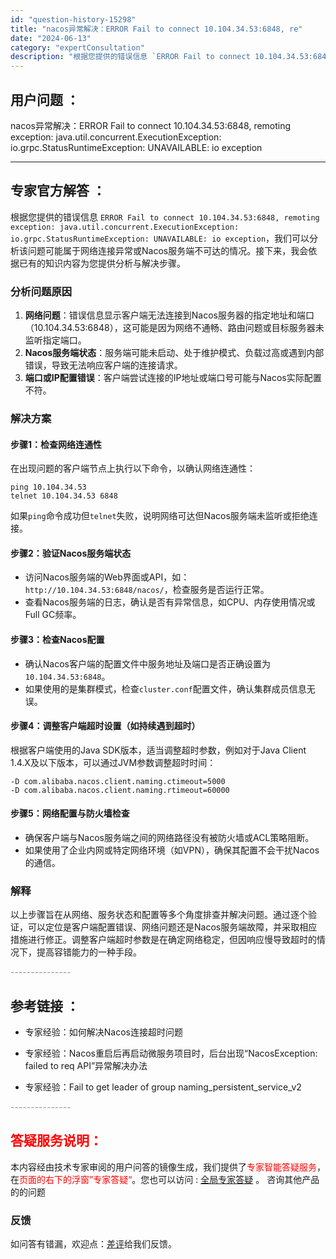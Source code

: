 ```yaml
---
id: "question-history-15298"
title: "nacos异常解决：ERROR Fail to connect 10.104.34.53:6848, re"
date: "2024-06-13"
category: "expertConsultation"
description: "根据您提供的错误信息 `ERROR Fail to connect 10.104.34.53:6848, remoting exception: java.util.concurrent.ExecutionException: io.grpc.StatusRuntimeException: UNAV"
---
```


## 用户问题 ： 
 nacos异常解决：ERROR Fail to connect 10.104.34.53:6848, remoting exception: java.util.concurrent.ExecutionException: io.grpc.StatusRuntimeException: UNAVAILABLE: io exception  

---------------
## 专家官方解答 ：

根据您提供的错误信息 `ERROR Fail to connect 10.104.34.53:6848, remoting exception: java.util.concurrent.ExecutionException: io.grpc.StatusRuntimeException: UNAVAILABLE: io exception`，我们可以分析该问题可能属于网络连接异常或Nacos服务端不可达的情况。接下来，我会依据已有的知识内容为您提供分析与解决步骤。

### 分析问题原因
1. **网络问题**：错误信息显示客户端无法连接到Nacos服务器的指定地址和端口（10.104.34.53:6848），这可能是因为网络不通畅、路由问题或目标服务器未监听指定端口。
2. **Nacos服务端状态**：服务端可能未启动、处于维护模式、负载过高或遇到内部错误，导致无法响应客户端的连接请求。
3. **端口或IP配置错误**：客户端尝试连接的IP地址或端口号可能与Nacos实际配置不符。

### 解决方案

#### 步骤1：检查网络连通性
在出现问题的客户端节点上执行以下命令，以确认网络连通性：
```shell
ping 10.104.34.53
telnet 10.104.34.53 6848
```
如果`ping`命令成功但`telnet`失败，说明网络可达但Nacos服务端未监听或拒绝连接。

#### 步骤2：验证Nacos服务端状态
- 访问Nacos服务端的Web界面或API，如：`http://10.104.34.53:6848/nacos/`，检查服务是否运行正常。
- 查看Nacos服务端的日志，确认是否有异常信息，如CPU、内存使用情况或Full GC频率。

#### 步骤3：检查Nacos配置
- 确认Nacos客户端的配置文件中服务地址及端口是否正确设置为`10.104.34.53:6848`。
- 如果使用的是集群模式，检查`cluster.conf`配置文件，确认集群成员信息无误。

#### 步骤4：调整客户端超时设置（如持续遇到超时）
根据客户端使用的Java SDK版本，适当调整超时参数，例如对于Java Client 1.4.X及以下版本，可以通过JVM参数调整超时时间：
```shell
-D com.alibaba.nacos.client.naming.ctimeout=5000
-D com.alibaba.nacos.client.naming.rtimeout=60000
```

#### 步骤5：网络配置与防火墙检查
- 确保客户端与Nacos服务端之间的网络路径没有被防火墙或ACL策略阻断。
- 如果使用了企业内网或特定网络环境（如VPN），确保其配置不会干扰Nacos的通信。

### 解释
以上步骤旨在从网络、服务状态和配置等多个角度排查并解决问题。通过逐个验证，可以定位是客户端配置错误、网络问题还是Nacos服务端故障，并采取相应措施进行修正。调整客户端超时参数是在确定网络稳定，但因响应慢导致超时的情况下，提高容错能力的一种手段。


<font color="#949494">---------------</font> 


## 参考链接 ：

* 专家经验：如何解决Nacos连接超时问题 
 
 * 专家经验：Nacos重启后再启动微服务项目时，后台出现“NacosException: failed to req API”异常解决办法 
 
 * 专家经验：Fail to get leader of group naming_persistent_service_v2 


 <font color="#949494">---------------</font> 
 


## <font color="#FF0000">答疑服务说明：</font> 

本内容经由技术专家审阅的用户问答的镜像生成，我们提供了<font color="#FF0000">专家智能答疑服务</font>，在<font color="#FF0000">页面的右下的浮窗”专家答疑“</font>。您也可以访问 : [全局专家答疑](https://answer.opensource.alibaba.com/docs/intro) 。 咨询其他产品的的问题

### 反馈
如问答有错漏，欢迎点：[差评](https://ai.nacos.io/user/feedbackByEnhancerGradePOJOID?enhancerGradePOJOId=15313)给我们反馈。
